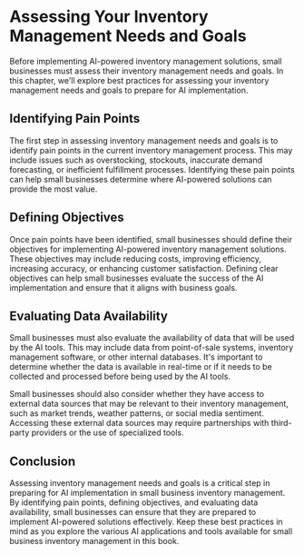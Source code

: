 # Assessing Your Inventory Management Needs and Goals

Before implementing AI-powered inventory management solutions, small businesses must assess their inventory management needs and goals. In this chapter, we'll explore best practices for assessing your inventory management needs and goals to prepare for AI implementation.

Identifying Pain Points
-----------------------

The first step in assessing inventory management needs and goals is to identify pain points in the current inventory management process. This may include issues such as overstocking, stockouts, inaccurate demand forecasting, or inefficient fulfillment processes. Identifying these pain points can help small businesses determine where AI-powered solutions can provide the most value.

Defining Objectives
-------------------

Once pain points have been identified, small businesses should define their objectives for implementing AI-powered inventory management solutions. These objectives may include reducing costs, improving efficiency, increasing accuracy, or enhancing customer satisfaction. Defining clear objectives can help small businesses evaluate the success of the AI implementation and ensure that it aligns with business goals.

Evaluating Data Availability
----------------------------

Small businesses must also evaluate the availability of data that will be used by the AI tools. This may include data from point-of-sale systems, inventory management software, or other internal databases. It's important to determine whether the data is available in real-time or if it needs to be collected and processed before being used by the AI tools.

Small businesses should also consider whether they have access to external data sources that may be relevant to their inventory management, such as market trends, weather patterns, or social media sentiment. Accessing these external data sources may require partnerships with third-party providers or the use of specialized tools.

Conclusion
----------

Assessing inventory management needs and goals is a critical step in preparing for AI implementation in small business inventory management. By identifying pain points, defining objectives, and evaluating data availability, small businesses can ensure that they are prepared to implement AI-powered solutions effectively. Keep these best practices in mind as you explore the various AI applications and tools available for small business inventory management in this book.
